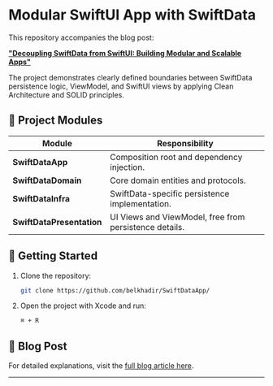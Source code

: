 # Modular SwiftUI App with SwiftData

This repository accompanies the blog post:

**["Decoupling SwiftData from SwiftUI: Building Modular and Scalable Apps"](https://swiftorbit.io/decoupling-swiftdata-swiftui-clean-architecture/)**

The project demonstrates clearly defined boundaries between SwiftData persistence logic, ViewModel, and SwiftUI views by applying Clean Architecture and SOLID principles.

## 🧩 Project Modules

| Module                    | Responsibility                                  |
|---------------------------|-------------------------------------------------|
| **SwiftDataApp**          | Composition root and dependency injection.      |
| **SwiftDataDomain**       | Core domain entities and protocols.             |
| **SwiftDataInfra**        | SwiftData-specific persistence implementation.  |
| **SwiftDataPresentation** | UI Views and ViewModel, free from persistence details. |

## 🚀 Getting Started

1. Clone the repository:
    ```bash
    git clone https://github.com/belkhadir/SwiftDataApp/
    ```

2. Open the project with Xcode and run:
    ```bash
    ⌘ + R
    ```

## 📖 Blog Post

For detailed explanations, visit the [full blog article here](https://swiftorbit.io/decoupling-swiftdata-swiftui-clean-architecture/).

---
